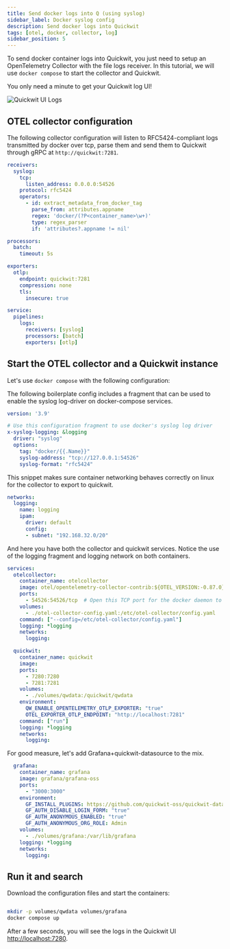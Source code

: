 ```yaml
---
title: Send docker logs into Q (using syslog)
sidebar_label: Docker syslog config
description: Send docker logs into Quickwit
tags: [otel, docker, collector, log]
sidebar_position: 5
---
```


To send docker container logs into Quickwit, you just need to setup an OpenTelemetry Collector with the file logs receiver. In this tutorial, we will use `docker compose` to start the collector and Quickwit.

You only need a minute to get your Quickwit log UI!

![Quickwit UI Logs](../../assets/images/screenshot-quickwit-ui-docker-compose-logs.png)

## OTEL collector configuration

The following collector configuration will listen to RFC5424-compliant logs transmitted by docker over tcp, parse them and send them to Quickwit through gRPC at `http://quickwit:7281`.

```yaml title="otel-collector-config.yaml"
receivers:
  syslog:
    tcp:
      listen_address: 0.0.0.0:54526
    protocol: rfc5424
    operators:
      - id: extract_metadata_from_docker_tag
        parse_from: attributes.appname
        regex: 'docker/(?P<container_name>\w+)'
        type: regex_parser
        if: 'attributes?.appname != nil'

processors:
  batch:
    timeout: 5s

exporters:
  otlp:
    endpoint: quickwit:7281
    compression: none
    tls:
      insecure: true

service:
  pipelines:
    logs:
      receivers: [syslog]
      processors: [batch]
      exporters: [otlp]
```

## Start the OTEL collector and a Quickwit instance

Let's use `docker compose` with the following configuration:

The following boilerplate config includes a fragment that can be used to enable the syslog log-driver on docker-compose services.

``` yaml title="docker-compose.yaml"
version: '3.9'

# Use this configuration fragment to use docker's syslog log driver
x-syslog-logging: &logging
  driver: "syslog"
  options:
    tag: "docker/{{.Name}}"
    syslog-address: "tcp://127.0.0.1:54526"
    syslog-format: "rfc5424"

```

This snippet makes sure container networking behaves correctly on linux for the collector to export to quickwit.

``` yaml
networks:
  logging:
    name: logging
    ipam:
      driver: default
      config:
      - subnet: "192.168.32.0/20"
```

And here you have both the collector and quickwit services. Notice the use of the logging fragment and logging network on both containers.

``` yaml
services:
  otelcollector:
    container_name: otelcollector
    image: otel/opentelemetry-collector-contrib:${OTEL_VERSION:-0.87.0}
    ports:
      - 54526:54526/tcp  # Open this TCP port for the docker daemon to send logs to the collector
    volumes:
      - ./otel-collector-config.yaml:/etc/otel-collector/config.yaml
    command: ["--config=/etc/otel-collector/config.yaml"] 
    logging: *logging
    networks:
      logging:

  quickwit:
    container_name: quickwit
    image: 
    ports:
      - 7280:7280
      - 7281:7281
    volumes:
      - ./volumes/qwdata:/quickwit/qwdata
    environment:
      QW_ENABLE_OPENTELEMETRY_OTLP_EXPORTER: "true"
      OTEL_EXPORTER_OTLP_ENDPOINT: "http://localhost:7281"
    command: ["run"]
    logging: *logging
    networks:
      logging:
```

For good measure, let's add Grafana+quickwit-datasource to the mix.

``` yaml
  grafana:
    container_name: grafana
    image: grafana/grafana-oss
    ports:
      - "3000:3000"
    environment:
      GF_INSTALL_PLUGINS: https://github.com/quickwit-oss/quickwit-datasource/releases/download/v0.3.0/quickwit-quickwit-datasource-0.3.0.zip;quickwit-quickwit-datasource
      GF_AUTH_DISABLE_LOGIN_FORM: "true"
      GF_AUTH_ANONYMOUS_ENABLED: "true"
      GF_AUTH_ANONYMOUS_ORG_ROLE: Admin
    volumes:
      - ./volumes/grafana:/var/lib/grafana
    logging: *logging
    networks:
      logging:
```

## Run it and search

Download the configuration files and start the containers:
   
```bash

mkdir -p volumes/qwdata volumes/grafana
docker compose up
```

After a few seconds, you will see the logs in the Quickwit UI [http://localhost:7280](http://localhost:7280).
